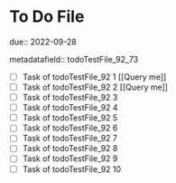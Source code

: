 # To Do File

due:: 2022-09-28

metadatafield:: todoTestFile_92_73

- [ ] Task of todoTestFile_92 1 [[Query me]]
- [ ] Task of todoTestFile_92 2 [[Query me]]
- [ ] Task of todoTestFile_92 3
- [ ] Task of todoTestFile_92 4
- [ ] Task of todoTestFile_92 5
- [ ] Task of todoTestFile_92 6
- [ ] Task of todoTestFile_92 7
- [ ] Task of todoTestFile_92 8
- [ ] Task of todoTestFile_92 9
- [ ] Task of todoTestFile_92 10